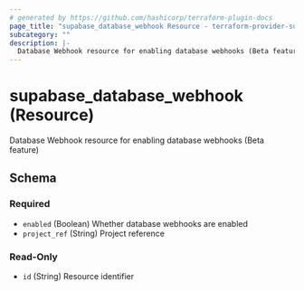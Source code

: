 ```yaml
---
# generated by https://github.com/hashicorp/terraform-plugin-docs
page_title: "supabase_database_webhook Resource - terraform-provider-supabase"
subcategory: ""
description: |-
  Database Webhook resource for enabling database webhooks (Beta feature)
---
```


# supabase_database_webhook (Resource)

Database Webhook resource for enabling database webhooks (Beta feature)



<!-- schema generated by tfplugindocs -->
## Schema

### Required

- `enabled` (Boolean) Whether database webhooks are enabled
- `project_ref` (String) Project reference

### Read-Only

- `id` (String) Resource identifier
